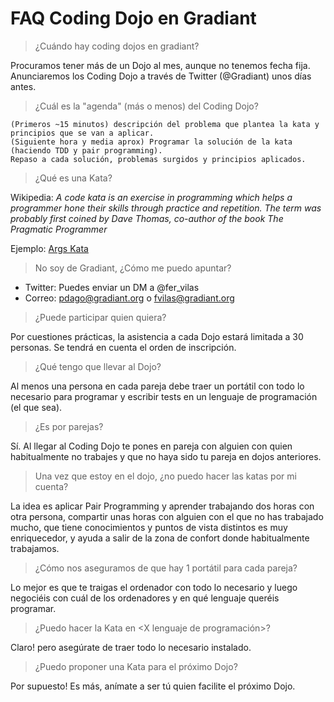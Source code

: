 # FAQ Coding Dojo en Gradiant

> ¿Cuándo hay coding dojos en gradiant?

Procuramos tener más de un Dojo al mes, aunque no tenemos fecha fija. Anunciaremos los Coding Dojo a través de Twitter (@Gradiant) unos días antes.

> ¿Cuál es la "agenda" (más o menos) del Coding Dojo?

    (Primeros ~15 minutos) descripción del problema que plantea la kata y principios que se van a aplicar.
    (Siguiente hora y media aprox) Programar la solución de la kata (haciendo TDD y pair programming).
    Repaso a cada solución, problemas surgidos y principios aplicados.

> ¿Qué es una Kata?

Wikipedia: _A code kata is an exercise in programming which helps a programmer hone their skills through practice and repetition. The term was probably first coined by Dave Thomas, co-author of the book The Pragmatic Programmer_

Ejemplo: [Args Kata](http://codingdojo.org/kata/Args/)

> No soy de Gradiant, ¿Cómo me puedo apuntar?

- Twitter: Puedes enviar un DM a @fer_vilas
- Correo: pdago@gradiant.org o fvilas@gradiant.org

> ¿Puede participar quien quiera?

Por cuestiones prácticas, la asistencia a cada Dojo estará limitada a 30 personas. Se tendrá en cuenta el orden de inscripción.

> ¿Qué tengo que llevar al Dojo?

Al menos una persona en cada pareja debe traer un portátil con todo lo necesario para programar y escribir tests en un lenguaje de programación (el que sea).

> ¿Es por parejas?

Sí. Al llegar al Coding Dojo te pones en pareja con alguien con quien habitualmente no trabajes y que no haya sido tu pareja en dojos anteriores.

> Una vez que estoy en el dojo, ¿no puedo hacer las katas por mi cuenta?

La idea es aplicar Pair Programming y aprender trabajando dos horas con otra persona, compartir unas horas con alguien con el que no has trabajado mucho, que tiene conocimientos y puntos de vista distintos es muy enriquecedor, y ayuda a salir de la zona de confort donde habitualmente trabajamos.

> ¿Cómo nos aseguramos de que hay 1 portátil para cada pareja?

Lo mejor es que te traigas el ordenador con todo lo necesario y luego negociéis con cuál de los ordenadores y en qué lenguaje queréis programar.

> ¿Puedo hacer la Kata en <X lenguaje de programación>?

Claro! pero asegúrate de traer todo lo necesario instalado.

> ¿Puedo proponer una Kata para el próximo Dojo?

Por supuesto! Es más, anímate a ser tú quien facilite el próximo Dojo.
